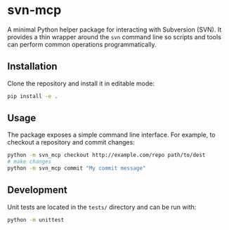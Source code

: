 # svn-mcp

A minimal Python helper package for interacting with Subversion (SVN). It
provides a thin wrapper around the `svn` command line so scripts and tools can
perform common operations programmatically.

## Installation

Clone the repository and install it in editable mode:

```bash
pip install -e .
```

## Usage

The package exposes a simple command line interface. For example, to checkout a
repository and commit changes:

```bash
python -m svn_mcp checkout http://example.com/repo path/to/dest
# make changes
python -m svn_mcp commit "My commit message"
```

## Development

Unit tests are located in the `tests/` directory and can be run with:

```bash
python -m unittest
```
